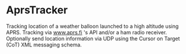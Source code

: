 AprsTracker
===========

Tracking location of a weather balloon launched to a high altitude using APRS. Tracking via www.aprs.fi 's API and/or a ham radio receiver. Optionally send location information via UDP using the Cursor on Target (CoT) XML messaging schema.
